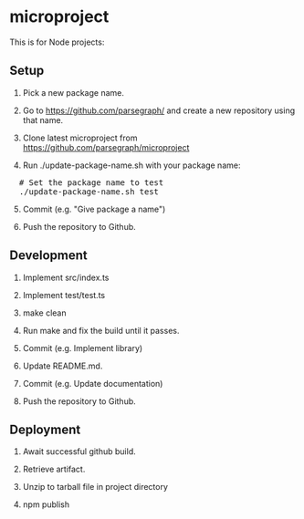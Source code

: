 # microproject

This is for Node projects:

## Setup

1. Pick a new package name.

2. Go to https://github.com/parsegraph/ and create a new repository using that name.

3. Clone latest microproject from https://github.com/parsegraph/microproject

4. Run ./update-package-name.sh with your package name:

<pre>
  # Set the package name to test
  ./update-package-name.sh test
</pre>

5. Commit (e.g. "Give package a name")

6. Push the repository to Github.

## Development

1. Implement src/index.ts

2. Implement test/test.ts

3. make clean

4. Run make and fix the build until it passes.

5. Commit (e.g. Implement library)

6. Update README.md.

7. Commit (e.g. Update documentation)

8. Push the repository to Github.

## Deployment

1. Await successful github build.

2. Retrieve artifact.

3. Unzip to tarball file in project directory

4. npm publish <tarball>
